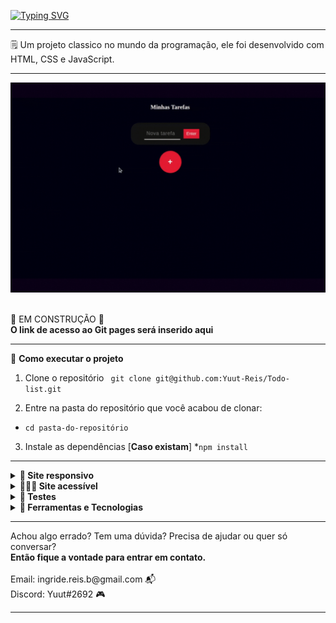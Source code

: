 [![Typing SVG](https://readme-typing-svg.herokuapp.com/?color=e71d36&size=25&center=true&vCenter=true&width=1000&lines=Boas+vindas+ao+meu+Todo-list)](https://git.io/typing-svg)

<hr>

🗒️ Um projeto classico no mundo da programação, ele foi desenvolvido com HTML, CSS e JavaScript.
<hr>

![](/gif/siteExe.gif)

<br>
🚧 EM CONSTRUÇÃO 🚧
<br>
<strong>O link de acesso ao Git pages será inserido aqui</strong>
<hr>
   🚀 <strong>Como executar o projeto</strong>

  1. Clone o repositório ` git clone git@github.com:Yuut-Reis/Todo-list.git`

  2. Entre na pasta do repositório que você acabou de clonar:
  * `cd pasta-do-repositório`

  3. Instale as dependências [**Caso existam**]
  *`npm install`
<hr>
<details>
  <summary><strong>📐 Site responsivo</strong></summary><br />
  Esse site têm o layout alterado para adaptar o tamanho das suas páginas ao tamanho das telas em que esta sendo exibido, como as telas de celulares e       tablets.
  <br>
  <br>
  <strong>Por que isso é importante?</strong>
  <br>
  1. Melhorar a experiência do usuário
  <br>
  2. Acesso via mobile está crescendo (e deve continuar)
  <br>
  3. Preparar-se para dispositivos futuros
</details>

<details>
  <summary><strong>👩🏽‍🦯 Site acessível</strong></summary><br />
  Permite a qualquer pessoa navegar entender, perceber e interagir com o conteúdo de forma eficaz ao utilizá-lo. Um website acessível beneficia pessoas     com qualquer tipo de deficiência, bem como pessoas idosas ou com conexões lentas, por exemplo.
  <br>
  <br>
  <strong>Por que isso é importante?</strong>
  <br>
  1. Ampliação e diversificação do seu público.
  <br>
  2. Melhor interação com o seu público, aumentando as chances de fidelização.
  <br>
  3. Cumprir um importante papel social que realmente promove transformação!
</details>


<details>
  <summary><strong>🧪 Testes </strong></summary><br />
   O objetivo é garantir que a aplicação possui as funcionalidades planejadas e que as mesmas foram implementadas conforme o esperado.
  <br>
  <br>
  <strong>Por que isso é importante?</strong>
  <br>
  1. Detectar problemas de design da aplicação
  <br>
  2. Manter o sistema estável.
  <br>
  3. Tornar o trabalho colaborativo mais seguro!
</details>


<details>
 <summary><strong>🔨 Ferramentas e Tecnologias </strong></summary><br />
</details>
<hr>
Achou algo errado? Tem uma dúvida? Precisa de ajudar ou quer só conversar?
<br>
<strong>Então fique a vontade para entrar em contato.</strong>
<br>
<br>
Email: ingride.reis.b@gmail.com 📬
<br>
Discord: Yuut#2692 🎮
<br>
<hr>

